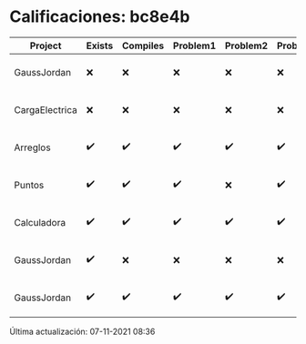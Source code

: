 # Calificaciones: bc8e4b
|Project|Exists|Compiles|Problem1|Problem2|Problem3|Extra|CommitHash|CommitDate|CheckDate|Comments|DueDate|Grade|
|-|-|-|-|-|-|-|-|-|-|-|-|-|
|GaussJordan|❌|❌|❌|❌|❌|❌|NA|NA|07-11-2021 08:36:14|No se encontró el archivo en PracticasComputacionI/GaussJordan/GaussJordan.cpp|01-10-2021 21:00:00|5.0|
|CargaElectrica|❌|❌|❌|❌|❌|❌|NA|NA|07-11-2021 08:36:15|No se encontró el archivo en PracticasComputacionI/CargaElectrica/CargaElectrica.cpp|08-11-2021 21:00:00|5.0|
|Arreglos|✔️|✔️|✔️|✔️|✔️|✔️|c2d30ca9fbbfdf43368cd4ced3371abe2d595ef4|24-09-2021 19:18:32|24-09-2021 19:43:17|nan|24-09-2021 21:00:00|10.0|
|Puntos|✔️|✔️|✔️|❌|✔️|❌|f4e6baa78a1cb7788871c5b36bf8651185205654|17-10-2021 18:28:57|17-10-2021 19:03:06|No aplica correctamente la rotación-No hace correctamente la rotación con ángulos negativos|15-10-2021 21:00:00|8.166666666666668|
|Calculadora|✔️|✔️|✔️|✔️|✔️|❌|45ba456b2d46873c630807d627256f717db2ec13|17-09-2021 13:54:00|17-09-2021 14:11:19|No sale con código diferente de cero con división entre cero|17-09-2021 21:00:00|10.0|
|GaussJordan|✔️|❌|❌|❌|❌|❌|e7bb81a55d7326a1eb822ea25f978a98a4438b33|14-10-2021 19:30:46|14-10-2021 21:13:10|Tu código no compila|01-10-2021 21:00:00|5.0|
|GaussJordan|✔️|✔️|✔️|✔️|✔️|✔️|37a34cb64a8f7e5b396cf85be786844e3a957e9d|14-10-2021 17:47:37|14-10-2021 18:15:47|nan|01-10-2021 21:00:00|5.0|

Última actualización: 07-11-2021 08:36